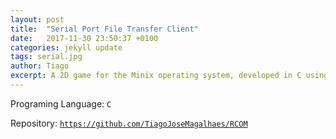 ```yaml
---
layout: post
title:  "Serial Port File Transfer Client"
date:   2017-11-30 23:50:37 +0100
categories: jekyll update
tags: serial.jpg
author: Tiago
excerpt: A 2D game for the Minix operating system, developed in C using only the C standard library and Minix's OS API.
---
```


Programing Language: `C`

Repository: [`https://github.com/TiagoJoseMagalhaes/RCOM`](https://github.com/TiagoJoseMagalhaes/RCOM)